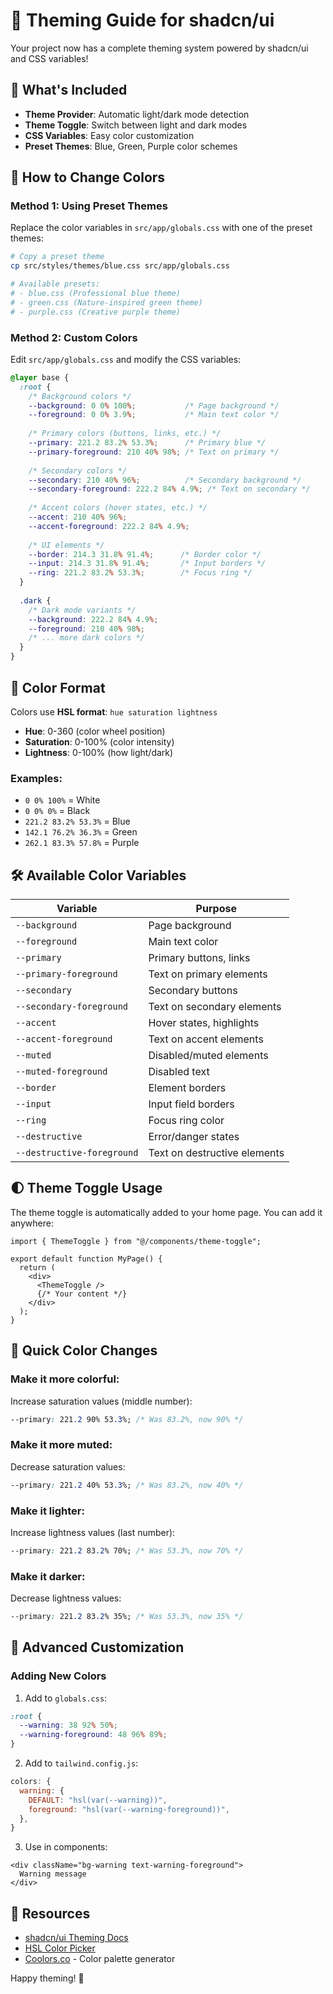 # 🎨 Theming Guide for shadcn/ui

Your project now has a complete theming system powered by shadcn/ui and CSS variables!

## 🚀 What's Included

- **Theme Provider**: Automatic light/dark mode detection
- **Theme Toggle**: Switch between light and dark modes
- **CSS Variables**: Easy color customization
- **Preset Themes**: Blue, Green, Purple color schemes

## 🎯 How to Change Colors

### Method 1: Using Preset Themes

Replace the color variables in `src/app/globals.css` with one of the preset themes:

```bash
# Copy a preset theme
cp src/styles/themes/blue.css src/app/globals.css

# Available presets:
# - blue.css (Professional blue theme)
# - green.css (Nature-inspired green theme)  
# - purple.css (Creative purple theme)
```

### Method 2: Custom Colors

Edit `src/app/globals.css` and modify the CSS variables:

```css
@layer base {
  :root {
    /* Background colors */
    --background: 0 0% 100%;           /* Page background */
    --foreground: 0 0% 3.9%;           /* Main text color */
    
    /* Primary colors (buttons, links, etc.) */
    --primary: 221.2 83.2% 53.3%;      /* Primary blue */
    --primary-foreground: 210 40% 98%; /* Text on primary */
    
    /* Secondary colors */
    --secondary: 210 40% 96%;          /* Secondary background */
    --secondary-foreground: 222.2 84% 4.9%; /* Text on secondary */
    
    /* Accent colors (hover states, etc.) */
    --accent: 210 40% 96%;
    --accent-foreground: 222.2 84% 4.9%;
    
    /* UI elements */
    --border: 214.3 31.8% 91.4%;      /* Border color */
    --input: 214.3 31.8% 91.4%;       /* Input borders */
    --ring: 221.2 83.2% 53.3%;        /* Focus ring */
  }
  
  .dark {
    /* Dark mode variants */
    --background: 222.2 84% 4.9%;
    --foreground: 210 40% 98%;
    /* ... more dark colors */
  }
}
```

## 🎨 Color Format

Colors use **HSL format**: `hue saturation lightness`

- **Hue**: 0-360 (color wheel position)
- **Saturation**: 0-100% (color intensity)  
- **Lightness**: 0-100% (how light/dark)

### Examples:
- `0 0% 100%` = White
- `0 0% 0%` = Black  
- `221.2 83.2% 53.3%` = Blue
- `142.1 76.2% 36.3%` = Green
- `262.1 83.3% 57.8%` = Purple

## 🛠️ Available Color Variables

| Variable | Purpose |
|----------|---------|
| `--background` | Page background |
| `--foreground` | Main text color |
| `--primary` | Primary buttons, links |
| `--primary-foreground` | Text on primary elements |
| `--secondary` | Secondary buttons |
| `--secondary-foreground` | Text on secondary elements |
| `--accent` | Hover states, highlights |
| `--accent-foreground` | Text on accent elements |
| `--muted` | Disabled/muted elements |
| `--muted-foreground` | Disabled text |
| `--border` | Element borders |
| `--input` | Input field borders |
| `--ring` | Focus ring color |
| `--destructive` | Error/danger states |
| `--destructive-foreground` | Text on destructive elements |

## 🌓 Theme Toggle Usage

The theme toggle is automatically added to your home page. You can add it anywhere:

```tsx
import { ThemeToggle } from "@/components/theme-toggle";

export default function MyPage() {
  return (
    <div>
      <ThemeToggle />
      {/* Your content */}
    </div>
  );
}
```

## 🎯 Quick Color Changes

### Make it more colorful:
Increase saturation values (middle number):
```css
--primary: 221.2 90% 53.3%; /* Was 83.2%, now 90% */
```

### Make it more muted:
Decrease saturation values:
```css
--primary: 221.2 40% 53.3%; /* Was 83.2%, now 40% */
```

### Make it lighter:
Increase lightness values (last number):
```css
--primary: 221.2 83.2% 70%; /* Was 53.3%, now 70% */
```

### Make it darker:
Decrease lightness values:
```css
--primary: 221.2 83.2% 35%; /* Was 53.3%, now 35% */
```

## 🚀 Advanced Customization

### Adding New Colors

1. Add to `globals.css`:
```css
:root {
  --warning: 38 92% 50%;
  --warning-foreground: 48 96% 89%;
}
```

2. Add to `tailwind.config.js`:
```js
colors: {
  warning: {
    DEFAULT: "hsl(var(--warning))",
    foreground: "hsl(var(--warning-foreground))",
  },
}
```

3. Use in components:
```tsx
<div className="bg-warning text-warning-foreground">
  Warning message
</div>
```

## 📖 Resources

- [shadcn/ui Theming Docs](https://ui.shadcn.com/docs/theming)
- [HSL Color Picker](https://hslpicker.com/)
- [Coolors.co](https://coolors.co/) - Color palette generator

Happy theming! 🎨